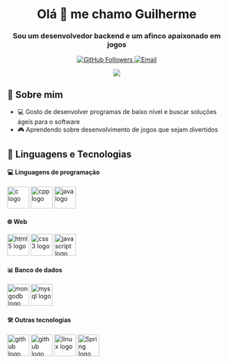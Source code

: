 <div align="center">
  <h1>Olá 👋 me chamo Guilherme</h1>
  <h3>Sou um desenvolvedor backend e um afinco apaixonado em jogos</h3>

  <p>
    <a href="https://github.com/pytuna">
      <img src="https://img.shields.io/github/followers/Pytuna?label=Follow&style=social" alt="GitHub Followers">
    </a>
    <a href="mailto:guilhrmriber@gmail.com">
      <img src="https://img.shields.io/badge/Email-Me-blue?style=flat&logo=gmail" alt="Email">
    </a>
  </p>
</div>

<div align="center">
  <img src="assets/dance-skeleton.gif">
</div>

## 🌟 Sobre mim
- 💻 Gosto de desenvolver programas de baixo nível e buscar soluções ágeis para o software
- 🎮 Aprendendo sobre desenvolvimento de jogos que sejam divertidos

## 🤖 Linguagens e Tecnologias

#### 💻 Linguagens de programação 
<div align="left">
  <img src="https://cdn.jsdelivr.net/gh/tandpfun/skill-icons@main/icons/C.svg" height="50" alt="c logo" />
  <img src="https://cdn.jsdelivr.net/gh/tandpfun/skill-icons@main/icons/CPP.svg" height="50" alt="cpp logo" />
  <img src="https://cdn.jsdelivr.net/gh/tandpfun/skill-icons@main/icons/Java-Light.svg" height="50" alt="java logo" />
</div>

#### 🌐 Web  
<div align="left">
  <img src="https://cdn.jsdelivr.net/gh/tandpfun/skill-icons@main/icons/HTML.svg" height="50" alt="html5 logo" />
  <img src="https://cdn.jsdelivr.net/gh/tandpfun/skill-icons@main/icons/CSS.svg" height="50" alt="css3 logo" />
  <img src="https://cdn.jsdelivr.net/gh/tandpfun/skill-icons@main/icons/JavaScript.svg" height="50" alt="javascript logo" />
</div>

#### 📊 Banco de dados  
<div align="left">
  <img src="https://cdn.jsdelivr.net/gh/tandpfun/skill-icons@main/icons/MongoDB.svg" height="50" alt="mongodb logo" />
  <img src="https://cdn.jsdelivr.net/gh/tandpfun/skill-icons@main/icons/MySQL-Light.svg" height="50" alt="mysql logo" />
</div>

#### 🛠️ Outras tecnologias  
<div align="left">
  <img src="https://cdn.jsdelivr.net/gh/tandpfun/skill-icons@main/icons/Git.svg" height="50" alt="github logo" />
  <img src="https://cdn.jsdelivr.net/gh/tandpfun/skill-icons@main/icons/Github-Dark.svg" height="50" alt="github logo" />
  <img src="https://cdn.jsdelivr.net/gh/tandpfun/skill-icons@main/icons/Linux-Light.svg" height="50" alt="linux logo" />
  <img src="https://cdn.jsdelivr.net/gh/tandpfun/skill-icons@main/icons/Spring-Light.svg" height="50" alt="Spring logo"/>
</div>
